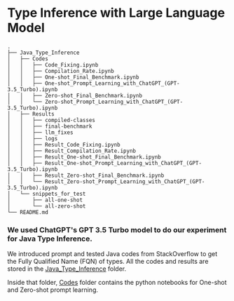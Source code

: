 # Type Inference with Large Language Model

```
.
├── Java_Type_Inference
│   ├── Codes
│   │   ├── Code_Fixing.ipynb
│   │   ├── Compilation_Rate.ipynb
│   │   ├── One-shot_Final_Benchmark.ipynb
│   │   ├── One-shot_Prompt_Learning_with_ChatGPT_(GPT-3.5_Turbo).ipynb
│   │   ├── Zero-shot_Final_Benchmark.ipynb
│   │   └── Zero-shot_Prompt_Learning_with_ChatGPT_(GPT-3.5_Turbo).ipynb
│   ├── Results
│   │   ├── compiled-classes
│   │   ├── final-benchmark
│   │   ├── llm_fixes
│   │   ├── logs
│   │   ├── Result_Code_Fixing.ipynb
│   │   ├── Result_Compilation_Rate.ipynb
│   │   ├── Result_One-shot_Final_Benchmark.ipynb
│   │   ├── Result_One-shot_Prompt_Learning_with_ChatGPT_(GPT-3.5_Turbo).ipynb
│   │   ├── Result_Zero-shot_Final_Benchmark.ipynb
│   │   └── Result_Zero-shot_Prompt_Learning_with_ChatGPT_(GPT-3.5_Turbo).ipynb
│   └── snippets_for_test
│       ├── all-one-shot
│       └── all-zero-shot
└── README.md
```
### We used ChatGPT's GPT 3.5 Turbo model to do our experiment for Java Type Inference.

We introduced prompt and tested Java codes from StackOverflow to get the Fully Qualified Name (FQN) of types. All the codes and results are stored in the [Java_Type_Inference](https://github.com/Azmain-Kabir-Swaran/Type_Inference_with_LLM/tree/main/Java_Type_Inference) folder.

Inside that folder, [Codes](https://github.com/Azmain-Kabir-Swaran/Type_Inference_with_LLM/tree/main/Java_Type_Inference/Codes) folder contains the python notebooks for One-shot and Zero-shot prompt learning.